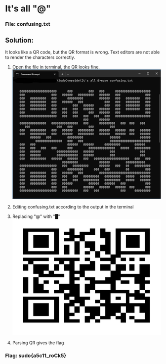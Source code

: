 # It's all "@"

### File: confusing.txt

## Solution:

It looks like a QR code, but the QR format is wrong. Text editors are not able to render the characters correctly.

1. Open the file in terminal, the QR looks fine.
![terminal.png](./terminal.png)

3. Editing confusing.txt according to the output in the terminal
4. Replacing "@" with "█"
![qr.png](./qr.png)

6. Parsing QR gives the flag

### Flag: sudo{a5c11_roCk5}


